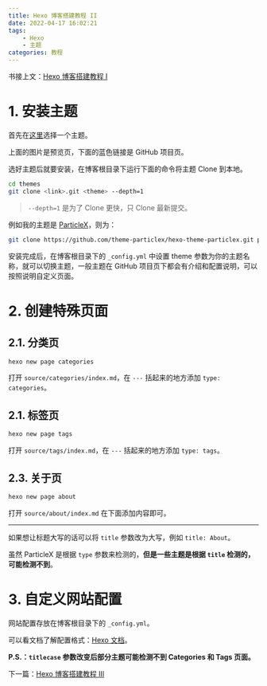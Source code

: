 ```yaml
---
title: Hexo 博客搭建教程 II
date: 2022-04-17 16:02:21
tags:
    - Hexo
    - 主题
categories: 教程
---
```


书接上文：[Hexo 博客搭建教程 I](/2022/04/17/hexo-blog-1)

<!-- more -->

# 1. 安装主题

首先在[这里](https://hexo.io/themes)选择一个主题。

上面的图片是预览页，下面的蓝色链接是 GitHub 项目页。

选好主题后就要安装，在博客根目录下运行下面的命令将主题 Clone 到本地。

```bash
cd themes
git clone <link>.git <theme> --depth=1
```

> `--depth=1` 是为了 Clone 更快，只 Clone 最新提交。

例如我的主题是 [ParticleX](https://github.com/theme-particlex/hexo-theme-particlex)，则为：

```bash
git clone https://github.com/theme-particlex/hexo-theme-particlex.git particlex --depth=1
```

安装完成后，在博客根目录下的 `_config.yml` 中设置 theme 参数为你的主题名称，就可以切换主题，一般主题在 GitHub 项目页下都会有介绍和配置说明，可以按照说明自定义页面。

# 2. 创建特殊页面

## 2.1. 分类页

```bash
hexo new page categories
```

打开 `source/categories/index.md`，在 `---` 括起来的地方添加 `type: categories`。

## 2.1. 标签页

```bash
hexo new page tags
```

打开 `source/tags/index.md`，在 `---` 括起来的地方添加 `type: tags`。

## 2.3. 关于页

```bash
hexo new page about
```

打开 `source/about/index.md` 在下面添加内容即可。

---

如果想让标题大写的话可以将 `title` 参数改为大写，例如 `title: About`。

虽然 ParticleX 是根据 `type` 参数来检测的，**但是一些主题是根据 `title` 检测的，可能检测不到**。

# 3. 自定义网站配置

网站配置存放在博客根目录下的 `_config.yml`。

可以看文档了解配置格式：[Hexo 文档](https://hexo.io/docs/configuration.html)。

**P.S.：`titlecase` 参数改变后部分主题可能检测不到 Categories 和 Tags 页面。**

下一篇：[Hexo 博客搭建教程 III](/2022/04/17/hexo-blog-3)
